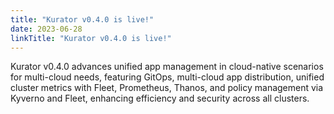 ```yaml
---
title: "Kurator v0.4.0 is live!"
date: 2023-06-28
linkTitle: "Kurator v0.4.0 is live!"
---
```


Kurator v0.4.0 advances unified app management in cloud-native scenarios for multi-cloud needs, featuring GitOps, multi-cloud app distribution, unified cluster metrics with Fleet, Prometheus, Thanos, and policy management via Kyverno and Fleet, enhancing efficiency and security across all clusters.
